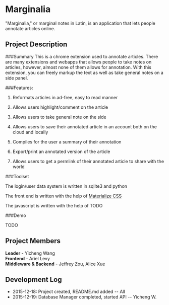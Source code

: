# Marginalia

"Marginalia," or marginal notes in Latin, is an application that lets people
annotate articles online.

## Project Description

###Summary
This is a chrome extension used to annotate articles. There are many extensions
and webapps that allows people to take notes on articles, however, almost none
of them allows for annotation. With this extension, you can freely markup the
text as well as take general notes on a side panel.

###Features:

1. Reformats articles in ad-free, easy to read manner

2. Allows users highlight/comment on the article

4. Allows users to take general note on the side

5. Allows users to save their annotated article in an account both on the cloud
   and locally

6. Compiles for the user a summary of their annotation

7. Export/print an annotated version of the article

8. Allows users to get a permlink of their annotated article to share with the
   world

###Toolset

The login/user data system is written in sqlite3 and python

The front end is written with the help of [Materialize CSS](http://materializecss.com/)

The javascript is written with the help of TODO

###Demo

TODO

## Project Members

**Leader** - Yicheng Wang  
**Frontend** - Ariel Levy  
**Middleware & Backend** - Jeffrey Zou, Alice Xue

## Development Log
- 2015-12-18: Project created, README.md added -- All
- 2015-12-19: Database Manager completed, started API -- Yicheng W.
